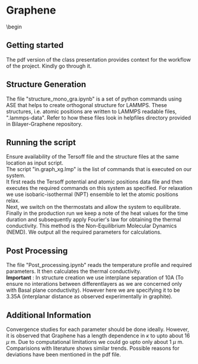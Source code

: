# Graphene
\begin<justify>
## Getting started
The pdf version of the class presentation provides context for the workflow of the project.
Kindly go through it.<br>

## Structure Generation
The file "structure_mono_gra.ipynb" is a set of python commands using ASE that helps to create orthogonal structure for LAMMPS. 
These structures, i.e. atomic positions are written to LAMMPS readable files, ".lammps-data".
Refer to how these files look in helpfiles directory provided in Bilayer-Graphene repository.

## Running the script
Ensure availability of the Tersoff file and the structure files at the same location as input script.<br>
The script "in.graph_xg.lmp" is the list of commands that is executed on our system.<br> It first reads the  Tersoff potential and atomic positions data file and then executes the required commands on this system as specified. 
For relaxation we use isobaric-isothermal (NPT) ensemble to let the atomic positions relax.  
Next, we switch on the thermostats and allow the system to equilibrate.
Finally in the production run we keep a note of the heat values for the time duration and subsequently apply Fourier's law for obtaining the thermal conductivity. This method is the Non-Equilibrium Molecular Dynamics (NEMD).
We output all the required parameters for calculations.

## Post Processing
The file "Post_processing.ipynb" reads the temperature profile and required parameters. It then calculates the thermal conductivity.<br>
**Important** : In structure creation we use interplane separation of 10A (To ensure no interations between differentlayers as we are concerned only with Basal plane conductivity). However here we are specifying it to be 3.35A (interplanar distance as observed experimentally in graphite). 

## Additional Information
Convergence studies for each parameter should be done ideally. However, it is observed that Graphene has a length dependence in $\kappa$ to upto about 16 $\mu$ m. Due to computational limitations we could go upto only about 1 $\mu$ m. Comparisions with literature shows similar trends. Possible reasons for deviations have been mentioned in the pdf file. <br>

